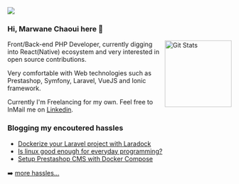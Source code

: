 ![](https://komarev.com/ghpvc/?username=moghwan)

### Hi, Marwane Chaoui here 👋

<a href="https://github.com/moghwan"><img alt="Git Stats" src="https://github-readme-stats.vercel.app/api?username=moghwan&show_icons=true&hide_title=true" align="right" height="150" /></a>

Front/Back-end PHP Developer, currently digging into React(Native) ecosystem and very interested in open source contributions.

Very comfortable with Web technologies such as Prestashop, Symfony, Laravel, VueJS and Ionic framework.

Currently I'm Freelancing for my own. Feel free to InMail me on [Linkedin](https://linkedin.com/in/moghwan).

### Blogging my encoutered hassles
<!-- BLOG-POST-LIST:START -->
- [Dockerize your Laravel project with Laradock](https://dev.to/moghwan/dockerize-your-laravel-project-with-laradock-2io1)
- [Is linux good enough for everyday programming?](https://dev.to/moghwan/is-linux-good-enough-for-everyday-programming-3kol)
- [Setup Prestashop CMS with Docker Compose](https://dev.to/moghwan/setup-prestashop-with-docker-compose-39mn)
<!-- BLOG-POST-LIST:END -->
➡️ [more hassles...](https://moghwan.me/blog)
